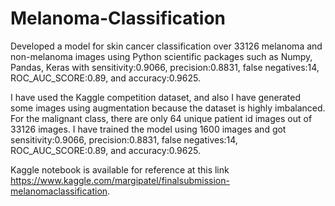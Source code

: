 # Melanoma-Classification
Developed a model for skin cancer classification over 33126 melanoma and non-melanoma images using Python scientific packages such as Numpy, Pandas, Keras with sensitivity:0.9066, 
precision:0.8831, false negatives:14, ROC_AUC_SCORE:0.89, and accuracy:0.9625.

I have used the Kaggle competition dataset, and also I have generated some images using augmentation because the dataset is highly imbalanced. For the malignant class, there are 
only 64 unique patient id images out of 33126 images. I have trained the model using 1600 images and got sensitivity:0.9066, precision:0.8831, false negatives:14, 
ROC_AUC_SCORE:0.89, and accuracy:0.9625. 

Kaggle notebook is available for reference at this link https://www.kaggle.com/margipatel/finalsubmission-melanomaclassification.




